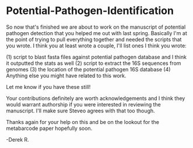 # Potential-Pathogen-Identification


 So now that's finished we are about to work on the manuscript of potential pathogen detection that you helped me out with last spring. Basically I'm at the point of trying to pull everything together and needed the scripts that you wrote. I think you at least wrote a couple, I'll list ones I think you wrote:
 
 
 (1) script to blast fasta files against potential pathogen database and I think it outputted the stats as well
 (2) script to extract the 16S sequences from genomes 
 (3) the location of the potential pathogen 16S database
 (4) Anything else you might have related to this work.

Let me know if you have these still!

Your contributions definitely are worth acknowledgements and I think they would warrant authorship if you were interested in reviewing the manuscript. I'll make sure Steveo agrees with that too though.

Thanks again for your help on this and be on the lookout for the metabarcode paper hopefully soon. 

-Derek R.    
